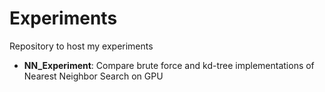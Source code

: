 # Experiments
Repository to host my experiments

* __NN_Experiment__: Compare brute force and kd-tree implementations of Nearest Neighbor Search on GPU 
